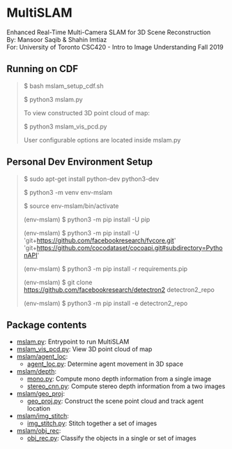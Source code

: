 # MultiSLAM
Enhanced Real-Time Multi-Camera SLAM for 3D Scene Reconstruction <br />
By: Mansoor Saqib & Shahin Imtiaz <br />
For: University of Toronto CSC420 - Intro to Image Understanding Fall 2019 <br />

## Running on CDF

> $ bash mslam_setup_cdf.sh
>
> $ python3 mslam.py
>
> To view constructed 3D point cloud of map:
>
> $ python3 mslam_vis_pcd.py
>
> User configurable options are located inside mslam.py

## Personal Dev Environment Setup
>   $ sudo apt-get install python-dev python3-dev
>
>   $ python3 -m venv env-mslam
>
>   $ source env-mslam/bin/activate
>
>   (env-mslam) $ python3 -m pip install -U pip
>
>   (env-mslam) $ python3 -m pip install -U 'git+https://github.com/facebookresearch/fvcore.git' 'git+https://github.com/cocodataset/cocoapi.git#subdirectory=PythonAPI'
>
>   (env-mslam) $ python3 -m pip install -r requirements.pip
>
>   (env-mslam) $ git clone https://github.com/facebookresearch/detectron2 detectron2_repo
>
>   (env-mslam) $ python3 -m pip install -e detectron2_repo

## Package contents
* [mslam.py](mslam.py): Entrypoint to run MultiSLAM
* [mslam_vis_pcd.py](mslam_vis_pcd.py): View 3D point cloud of map
* [mslam/agent_loc](mslam/agent_loc):
    - [agent_loc.py](mslam/agent_loc/agent_loc.py): Determine agent movement in 3D space
* [mslam/depth](mslam/depth):
    - [mono.py](mslam/depth/depth.py): Compute mono depth information from a single image
    - [stereo_cnn.py](mslam/depth/depth.py): Compute stereo depth information from a two images
* [mslam/geo_proj](mslam/geo_proj):
    - [geo_proj.py](mslam/geo_proj/geo_proj.py): Construct the scene point cloud and track agent location
* [mslam/img_stitch](mslam/img_stitch):
    - [img_stitch.py](mslam/img_stitch/img_stich.py): Stitch together a set of images
* [mslam/obj_rec](mslam/obj_rec):
    - [obj_rec.py](mslam/obj_rec/obj_rec.py): Classify the objects in a single or set of images